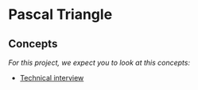# Pascal Triangle

## Concepts
*For this project, we expect you to look at this concepts:*
- [Technical interview](https://intranet.alxswe.com/concepts/100005)
